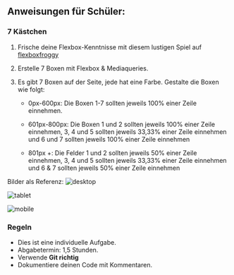 ## Anweisungen für Schüler:

### 7 Kästchen

1. Frische deine Flexbox-Kenntnisse mit diesem lustigen Spiel auf [flexboxfroggy](http://flexboxfroggy.com)

2. Erstelle 7 Boxen mit Flexbox & Mediaqueries.

3. Es gibt 7 Boxen auf der Seite, jede hat eine Farbe. Gestalte die Boxen wie folgt:

   * 0px-600px: Die Boxen 1-7 sollten jeweils 100% einer Zeile einnehmen.

   * 601px-800px: Die Boxen 1 und 2 sollten jeweils 100% einer Zeile einnehmen, 3, 4 und 5 sollten jeweils 33,33% einer Zeile einnehmen und 6 und 7 sollten jeweils 100% einer Zeile einnehmen

   * 801px +: Die Felder 1 und 2 sollten jeweils 50% einer Zeile einnehmen, 3, 4 und 5 sollten jeweils 33,33% einer Zeile einnehmen und 6 & 7 sollten jeweils 50% einer Zeile einnehmen

Bilder als Referenz:
![desktop](/images/desktop.png)

![tablet](/images/tablet.png)

![mobile](/images/mobile.png)
   

### Regeln

- Dies ist eine individuelle Aufgabe.
- Abgabetermin: 1,5 Stunden.
- Verwende **Git richtig**
- Dokumentiere deinen Code mit Kommentaren.



